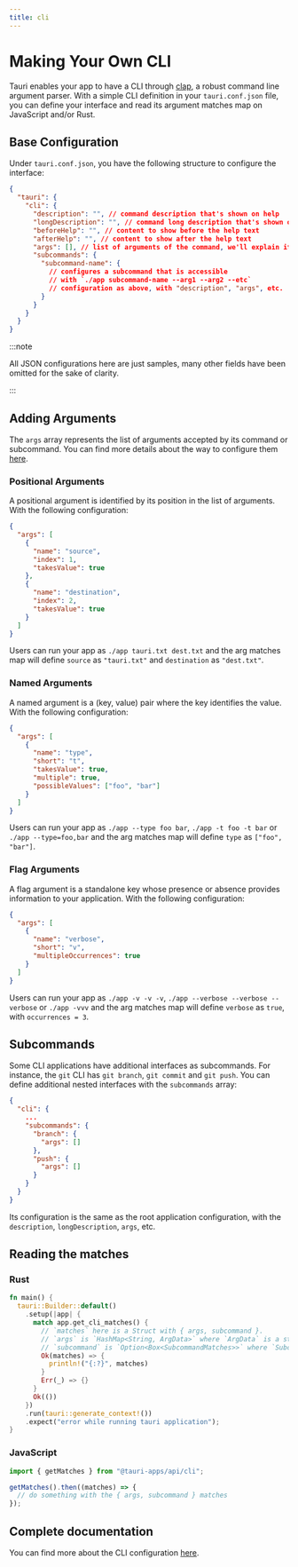 ```yaml
---
title: cli
---
```


# Making Your Own CLI

Tauri enables your app to have a CLI through [clap](https://github.com/clap-rs/clap), a robust command line argument parser. With a simple CLI definition in your `tauri.conf.json` file, you can define your interface and read its argument matches map on JavaScript and/or Rust.

## Base Configuration

Under `tauri.conf.json`, you have the following structure to configure the interface:

```json title=src-tauri/tauri.conf.json
{
  "tauri": {
    "cli": {
      "description": "", // command description that's shown on help
      "longDescription": "", // command long description that's shown on help
      "beforeHelp": "", // content to show before the help text
      "afterHelp": "", // content to show after the help text
      "args": [], // list of arguments of the command, we'll explain it later
      "subcommands": {
        "subcommand-name": {
          // configures a subcommand that is accessible
          // with `./app subcommand-name --arg1 --arg2 --etc`
          // configuration as above, with "description", "args", etc.
        }
      }
    }
  }
}
```

:::note

All JSON configurations here are just samples, many other fields have been omitted for the sake of clarity.

:::

## Adding Arguments

The `args` array represents the list of arguments accepted by its command or subcommand. You can find more details about the way to configure them [here][tauri config].

### Positional Arguments

A positional argument is identified by its position in the list of arguments. With the following configuration:

```json tauri.conf.json
{
  "args": [
    {
      "name": "source",
      "index": 1,
      "takesValue": true
    },
    {
      "name": "destination",
      "index": 2,
      "takesValue": true
    }
  ]
}
```

Users can run your app as `./app tauri.txt dest.txt` and the arg matches map will define `source` as `"tauri.txt"` and `destination` as `"dest.txt"`.

### Named Arguments

A named argument is a (key, value) pair where the key identifies the value. With the following configuration:

```json tauri.conf.json
{
  "args": [
    {
      "name": "type",
      "short": "t",
      "takesValue": true,
      "multiple": true,
      "possibleValues": ["foo", "bar"]
    }
  ]
}
```

Users can run your app as `./app --type foo bar`, `./app -t foo -t bar` or `./app --type=foo,bar` and the arg matches map will define `type` as `["foo", "bar"]`.

### Flag Arguments

A flag argument is a standalone key whose presence or absence provides information to your application. With the following configuration:

```json tauri.conf.json
{
  "args": [
    {
      "name": "verbose",
      "short": "v",
      "multipleOccurrences": true
    }
  ]
}
```

Users can run your app as `./app -v -v -v`, `./app --verbose --verbose --verbose` or `./app -vvv` and the arg matches map will define `verbose` as `true`, with `occurrences = 3`.

## Subcommands

Some CLI applications have additional interfaces as subcommands. For instance, the `git` CLI has `git branch`, `git commit` and `git push`. You can define additional nested interfaces with the `subcommands` array:

```json tauri.conf.json
{
  "cli": {
    ...
    "subcommands": {
      "branch": {
        "args": []
      },
      "push": {
        "args": []
      }
    }
  }
}
```

Its configuration is the same as the root application configuration, with the `description`, `longDescription`, `args`, etc.

## Reading the matches

### Rust

```rust
fn main() {
  tauri::Builder::default()
    .setup(|app| {
      match app.get_cli_matches() {
        // `matches` here is a Struct with { args, subcommand }.
        // `args` is `HashMap<String, ArgData>` where `ArgData` is a struct with { value, occurrences }.
        // `subcommand` is `Option<Box<SubcommandMatches>>` where `SubcommandMatches` is a struct with { name, matches }.
        Ok(matches) => {
          println!("{:?}", matches)
        }
        Err(_) => {}
      }
      Ok(())
    })
    .run(tauri::generate_context!())
    .expect("error while running tauri application");
}
```

### JavaScript

```js
import { getMatches } from "@tauri-apps/api/cli";

getMatches().then((matches) => {
  // do something with the { args, subcommand } matches
});
```

## Complete documentation

You can find more about the CLI configuration [here][tauri config].

[tauri config]: ../../api/config.md#tauri
